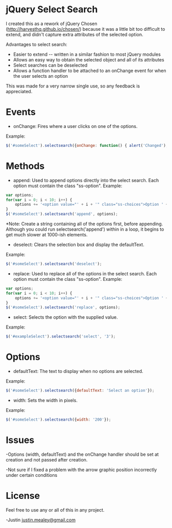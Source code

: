 jQuery Select Search
===============

I created this as a rework of jQuery Chosen (http://harvesthq.github.io/chosen/) because it was a little bit
too difficult to extend, and didn't capture extra attributes of the selected option.

Advantages to select search:

* Easier to extend -- written in a similar fashion to most jQuery modules
* Allows an easy way to obtain the selected object and all of its attributes
* Select searches can be deselected
* Allows a function handler to be attached to an onChange event for when the user selects an option

This was made for a very narrow single use, so any feedback is appreciated.

Events
======

* onChange: Fires where a user clicks on one of the options.

Example:

```javascript
$('#someSelect').selectsearch({onChange: function() { alert('Changed'); } });
```


Methods
=======

* append: Used to append options directly into the select search.  Each option must contain the class "ss-option".
Example:

```javascript
var options;
for(var i = 0; i < 10; i++) {
    options += '<option value="' + i + '" class="ss-choices">Option ' + i + '</option>';
}
$('#someSelect').selectsearch('append', options);
```

*Note:  Create a string containing all of the options first, before appending.  Although you could run selectsearch('append')
within in a loop, it begins to get much slower at 1000-ish elements.

* deselect: Clears the selection box and display the defaultText.

Example:

```javascript
$('#someSelect').selectsearch('deselect');
```

* replace: Used to replace all of the options in the select search.  Each option must contain the class "ss-option".
Example:

```javascript
var options;
for(var i = 0; i < 10; i++) {
    options += '<option value="' + i + '" class="ss-choices">Option ' + i + '</option>';
}
$('#someSelect').selectsearch('replace', options);
```

* select: Selects the option with the supplied value.

Example:

```javascript
$('#exampleSelect').selectsearch('select', '3');
```


Options
=======

* defaultText: The text to display when no options are selected.

Example:

```javascript
$('#someSelect').selectsearch({defaultText: 'Select an option'});
```

* width: Sets the width in pixels.

Example:

```javascript
$('#someSelect').selectsearch({width: '200'});
```

Issues
======

-Options (width, defaultText) and the onChange handler should be set at creation and not passed after creation.

-Not sure if I fixed a problem with the arrow graphic position incorrectly under certain conditions

License
=======

Feel free to use any or all of this in any project.

-Justin
justin.mealey@gmail.com
